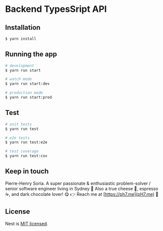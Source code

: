 # Backend TypesSript API

## Installation

```bash
$ yarn install
```

## Running the app

```bash
# development
$ yarn run start

# watch mode
$ yarn run start:dev

# production mode
$ yarn run start:prod
```

## Test

```bash
# unit tests
$ yarn run test

# e2e tests
$ yarn run test:e2e

# test coverage
$ yarn run test:cov
```

## Keep in touch

Pierre-Henry Soria. A super passionate & enthusiastic problem-solver / senior software engineer living in Sydney 🦘 Also a true cheese 🧀, espresso ☕️, and dark chocolate lover! 😋  👉 Reach me at [https://ph7.me](pH7.me) 💫 

## License

Nest is [MIT licensed](LICENSE).
